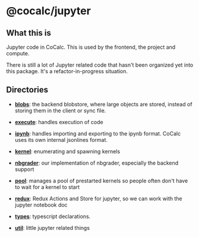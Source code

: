 # @cocalc/jupyter

## What this is

Jupyter code in CoCalc. This is used by the frontend, the project and compute.

There is still a lot of Jupyter related code that hasn't been organized yet into this package. It's a refactor-in-progress situation.

## Directories

- [**blobs**](./blobs): the backend blobstore, where large objects are stored, instead of storing them in the client or sync file.

- [**execute**](./execute): handles execution of code

- [**ipynb**](./ipynb): handles importing and exporting to the ipynb format.  CoCalc uses its own internal jsonlines format.

- [**kernel**](./kernel): enumerating and spawning kernels

- [**nbgrader**](./nbgrader): our implementation of nbgrader, especially the backend support

- [**pool**](./pool): manages a pool of prestarted kernels so people often don't have to wait for a kernel to start

- [**redux**](./redux): Redux Actions and Store for jupyter, so we can work with the jupyter notebook doc 

- [**types**](./types): typescript declarations.

- [**util**](./util): little jupyter related things


